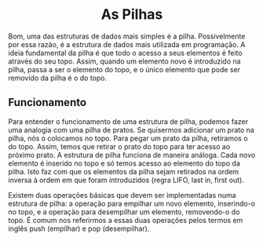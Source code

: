 <h1  align="center"> As Pilhas</h1>
<p>
Bom, uma das estruturas de dados mais simples é a pilha. Possivelmente por essa razão, é a estrutura de dados mais utilizada em programação. A ideia fundamental da pilha é que todo o acesso a seus elementos é feito através do seu  topo. Assim, quando um elemento novo é introduzido na pilha, passa a ser o elemento do topo, e o único elemento que pode ser removido da pilha é o do topo.
</p>

## Funcionamento 

Para entender o funcionamento de uma estrutura de pilha, podemos fazer uma analogia com uma pilha de pratos. Se quisermos adicionar um prato na pilha, nós o colocamos no topo. Para pegar um prato da pilha, retiramos o do topo. Assim, temos que retirar o prato do topo para ter acesso ao próximo prato. A estrutura de pilha funciona de maneira análoga. Cada novo elemento é inserido no topo e só temos acesso ao elemento do topo da pilha. Isto faz com que os elementos da pilha sejam retirados na ordem inversa à ordem em que foram introduzidos (regra  LIFO,  last in,  first out).

Existem duas operações básicas que devem ser implementadas numa estrutura de pilha: a operação para empilhar um novo elemento, inserindo-o no topo, e a operação para desempilhar um elemento, removendo-o do topo. É comum nos referirmos a essas duas operações pelos termos em inglês  push (empilhar) e  pop  (desempilhar).
